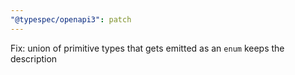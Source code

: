 ```yaml
---
"@typespec/openapi3": patch
---
```


Fix: union of primitive types that gets emitted as an `enum` keeps the description
